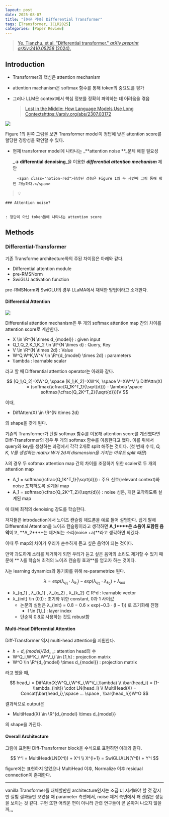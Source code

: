 ```yaml
---
layout: post
date: 2025-08-07
title: "[논문 리뷰] Differential Transformer"
tags: [Transformer, ICLR2025]
categories: [Paper Review]
---
```


> [Ye, Tianzhu, et al. "Differential transformer." ](https://arxiv.org/abs/2410.05258)[_arXiv preprint arXiv:2410.05258_](https://arxiv.org/abs/2410.05258)[ (2024).](https://arxiv.org/abs/2410.05258)



## Introduction

- Transformer의 핵심은 attention mechanism
- attention machanism은 softmax 함수를 통해 token의 중요도를 평가
- 그러나 LLM은 context에서 핵심 정보를 정확히 파악하는 데 어려움을 겪음

	> [Lost in the Middle: How Language Models Use Long Contextshttps://arxiv.org/abs/2307.03172](https://arxiv.org/abs/2307.03172)


![](https://prod-files-secure.s3.us-west-2.amazonaws.com/542b861c-36a8-4051-84e5-8804b6728dba/9083ea56-691a-4752-ae26-47f403431ac8/image.png?X-Amz-Algorithm=AWS4-HMAC-SHA256&X-Amz-Content-Sha256=UNSIGNED-PAYLOAD&X-Amz-Credential=ASIAZI2LB4666PI2KBDP%2F20250815%2Fus-west-2%2Fs3%2Faws4_request&X-Amz-Date=20250815T090917Z&X-Amz-Expires=3600&X-Amz-Security-Token=IQoJb3JpZ2luX2VjEBAaCXVzLXdlc3QtMiJHMEUCIBEtbrLbKanEPl4B%2FVVPTS7pfgpIv1oNEgcMe%2FhA89JvAiEA%2FCT70YxnTt3ZaPfxzXH43FrRdIhLgrP%2BJRmnABIOfZAq%2FwMIWRAAGgw2Mzc0MjMxODM4MDUiDE20DqgeDDB8XOaKJSrcAwMbSXMvB11LKWMZwso3BsLzSbvvsmemNDCU4nt8KOjwRj0%2FO6SUoQi7mKTfnHS1n4wwDiNq60ntZ5XBfxUAshG6w8chmQLAq4tBy2lJLV5m6OYEvGKlYp1zfNQ8f7%2BAmJ%2BFPs%2BPY5dcAjrtkSQqkvW%2F1mXroPhgJME9rFA6dEKHLJe%2Bs3yQqjqytPXOjtCrgvNUmCIQL3C%2FCZeT5AmOkT3Hrl4169htizk9MJ4BWI5Z2msktjAL6NMQL7k%2FuWe31QhwWqhBrDHhtiCg9E1EjMfJ5pvsBrus6N58ssfS2AkdxS%2FhoWVsywbz0DGMJ5WLwazNy%2Fz28uXfTcHC6QZlB6TOh10XDEl1dVHaQad%2F6y80MVwwnLRBxS0LdEq8sQbKeTzmVkob2yWRIbLiy7HGOuQneDLqH9zx4LN%2F2pWP31osYcLfFYtsrErVYIblHlyBx70TrzyGaujILqo%2BxVjaRkqDAoaVaM3m6LNtAtUwqAnrnmdYyt76kWcwY0Iks%2FnnTkS7464BVaMTDSykNOx1ep8r75n1mmV2boZUyir%2BbBP4BOOc2oBQi5KYeY43NotF%2BXkdLRGUz75TRbPpgqwXtqVSK2l%2FVMOtmBMRJGiTNJa8S7pAsfO1xpyAVJJyMILV%2B8QGOqUBmSVpO%2FfO6YYthqJFqGsurInZUe7UQYG7AonNR6C06YoCWnNOCMca1TBeOIkuASgz02uHD%2BFUIEuBSDC%2Bb%2B906DE%2FRjNv3eQRhWa4bJY%2BAyGsRvHJT0gh9e04ih1a8IPxW%2Fn%2BrPxdXFaS1nxxvW8BETW0aw8MLas1o9fxcWdpVgHA2wT26DiaWq8Pq4MnsAssI2Tv6cvnNuvE%2FFrp8DoCHEVpoGCg&X-Amz-Signature=8f88b70e4b3981da9b90b56b2ec26433ba38c9935c9a5bc4766b4d6d9517deb3&X-Amz-SignedHeaders=host&x-amz-checksum-mode=ENABLED&x-id=GetObject)


Figure 1의 왼쪽 그림을 보면 Transformer model이 정답에 낮은 attention score를 할당한 경향성을 확인할 수 있다.

- 현재 transformer model에 나타나는 _**attention noise **_문제 해결 필요성

	_**→ differential denoising**_을 이용한 _**differential attention mechanism**_ 제안


		<span class="notion-red">향상된 성능은 Figure 1의 두 세번째 그림 통해 확인 가능하다.</span>


> 💡 


	### Attention noise?


	: 정답이 아닌 token들에 나타나는 attention score



## Methods



### Differential-Transformer


기존 Transforme architecture와의 주된 차이점은 아래와 같다.

- Differential attention module
- pre-RMSNorm
- SwiGLU activation function

pre-RMSNorm과 SwiGLU의 경우 LLaMA에서 채택한 방법이라고 소개한다.



#### Differential Attention


![](https://prod-files-secure.s3.us-west-2.amazonaws.com/542b861c-36a8-4051-84e5-8804b6728dba/116d70b2-1963-4810-9167-f4c7d8a06e8f/image.png?X-Amz-Algorithm=AWS4-HMAC-SHA256&X-Amz-Content-Sha256=UNSIGNED-PAYLOAD&X-Amz-Credential=ASIAZI2LB4666PI2KBDP%2F20250815%2Fus-west-2%2Fs3%2Faws4_request&X-Amz-Date=20250815T090917Z&X-Amz-Expires=3600&X-Amz-Security-Token=IQoJb3JpZ2luX2VjEBAaCXVzLXdlc3QtMiJHMEUCIBEtbrLbKanEPl4B%2FVVPTS7pfgpIv1oNEgcMe%2FhA89JvAiEA%2FCT70YxnTt3ZaPfxzXH43FrRdIhLgrP%2BJRmnABIOfZAq%2FwMIWRAAGgw2Mzc0MjMxODM4MDUiDE20DqgeDDB8XOaKJSrcAwMbSXMvB11LKWMZwso3BsLzSbvvsmemNDCU4nt8KOjwRj0%2FO6SUoQi7mKTfnHS1n4wwDiNq60ntZ5XBfxUAshG6w8chmQLAq4tBy2lJLV5m6OYEvGKlYp1zfNQ8f7%2BAmJ%2BFPs%2BPY5dcAjrtkSQqkvW%2F1mXroPhgJME9rFA6dEKHLJe%2Bs3yQqjqytPXOjtCrgvNUmCIQL3C%2FCZeT5AmOkT3Hrl4169htizk9MJ4BWI5Z2msktjAL6NMQL7k%2FuWe31QhwWqhBrDHhtiCg9E1EjMfJ5pvsBrus6N58ssfS2AkdxS%2FhoWVsywbz0DGMJ5WLwazNy%2Fz28uXfTcHC6QZlB6TOh10XDEl1dVHaQad%2F6y80MVwwnLRBxS0LdEq8sQbKeTzmVkob2yWRIbLiy7HGOuQneDLqH9zx4LN%2F2pWP31osYcLfFYtsrErVYIblHlyBx70TrzyGaujILqo%2BxVjaRkqDAoaVaM3m6LNtAtUwqAnrnmdYyt76kWcwY0Iks%2FnnTkS7464BVaMTDSykNOx1ep8r75n1mmV2boZUyir%2BbBP4BOOc2oBQi5KYeY43NotF%2BXkdLRGUz75TRbPpgqwXtqVSK2l%2FVMOtmBMRJGiTNJa8S7pAsfO1xpyAVJJyMILV%2B8QGOqUBmSVpO%2FfO6YYthqJFqGsurInZUe7UQYG7AonNR6C06YoCWnNOCMca1TBeOIkuASgz02uHD%2BFUIEuBSDC%2Bb%2B906DE%2FRjNv3eQRhWa4bJY%2BAyGsRvHJT0gh9e04ih1a8IPxW%2Fn%2BrPxdXFaS1nxxvW8BETW0aw8MLas1o9fxcWdpVgHA2wT26DiaWq8Pq4MnsAssI2Tv6cvnNuvE%2FFrp8DoCHEVpoGCg&X-Amz-Signature=82a8d7024a3d72e49503f2dc6b3ec0ba092d84c99e5656b320c1861961f2f7c3&X-Amz-SignedHeaders=host&x-amz-checksum-mode=ENABLED&x-id=GetObject)


Differential attention mechanism은 두 개의 softmax attention map 간의 차이를 attention score로 계산한다.

- X \in \R^{N \times d\_{model}} : given input
- Q\_1,Q\_2,K\_1,K\_2 \in \R^{N \times d} : Query, Key
- V \in \R^{N \times 2d} : Value
- W^Q,W^K,W^V \in \R^{d\_{model} \times 2d} : parameters
- \lambda : learnable scalar

라고 할 때 Differential attention operator는 아래와 같다.


$$
[Q_1;Q_2]=XW^Q, \space [K_1;K_2]=XW^K, \space V=XW^V \\
DiffAttn(X) = (softmax(\cfrac{Q_1K^T_1}{\sqrt{d}}) - \lambda \space softmax(\cfrac{Q_2K^T_2}{\sqrt{d}}))V
$$


이때,

- DiffAtten(X) \in \R^{N \times 2d}

의 shape을 갖게 된다.


기존의 Transformer가 단일 softmax 함수를 이용해 attention score를 계산했다면 Diff-Transformer의 경우 두 개의 softmax 함수를 이용한다고 했다. 이를 위해서 query와 key를 생성하는 과정에서 각각 2개로 split 해주는 것이다. <span class="notion-red">(첫 번째 수식, </span><span class="notion-red">_Q, K, V를 생성하는 matrix W가 2d의 dismension을 가지는 이유도 split 때문_</span><span class="notion-red">)</span>


 λ의 경우 두 softmax attention map 간의 차이를 조정하기 위한 scaler로 두 개의 attention map

- A\_1 = softmax(\cfrac{Q\_1K^T\_1}{\sqrt{d}}) : 주요 신호(relevant context)와 noise 포착하도록 설계된 map
- A\_1 = softmax(\cfrac{Q\_2K^T\_2}{\sqrt{d}}) : noise 성분, 패턴 포착하도록 설계된 map 

에 대해 최적의 denoising 강도를 학습한다.


저자들은 introduction에서 노이즈 캔슬링 헤드폰을 예로 들어 설명한다. 쉽게 말해 Differential Attention을 노이즈 캔슬링이라고 생각하면 **A\_1****은 소음이 포함된 음악**이고, **A\_2****는 제거되는 소리(noise +a)**라고 생각하면 되겠다. 


이때 두 map의 차이가 우리가 순수하게 듣고 싶은 음악이 되는 것이다. 


만약 과도하게 소리를 제거하게 되면 우리가 듣고 싶은 음악의 소리도 제거할 수 있기 때문에 ** λ를 학습해 최적의 노이즈 캔슬링 효과**를 얻고자 하는 것이다.


λ는 learning dynamics와 동기화를 위해 re-parametrize 된다.


$$
\lambda = exp(\lambda_{q_1} \cdot \lambda_{k_1}) - exp(\lambda_{q_2} \cdot \lambda_{k_2}) + \lambda_{init}
$$

- λ\_{q\_1} , λ\_{k\_1} , λ\_{q\_2} , λ\_{k\_2} ∈ R^d : learnable vector
- λ\_{init} \in (0,1) : 초기화 위한 constant, 0과 1 사이값
	- 논문의 실험은 λ\_{init} = 0.8 − 0.6 × exp(−0.3 · (l − 1)) 로 초기화해 진행
		- l \in [1,L] : layer index
	- 단순히 0.8로 사용하는 것도 robust함


#### **Multi-Head Differential Attention**


Diff-Transformer 역시 multi-head attention을 지원한다.

- _h = d\_{model}/2d__ _: attention head의 수
- W^Q\_i,W^K\_i,W^V\_i,i \in [1,h] : projection matrix
- W^O \in \R^{d\_{model} \times d\_{model}} : projection matrix

라고 했을 때,


$$
head_i = DiffAttn(X;W^Q_i,W^K_i,W^V_i,\lambda) \\
\bar{head_i} = (1-\lambda_{init}) \cdot LN(head_i) \\
MultiHead(X) = Concat(\bar{head_i},\space ... \space , \bar{head_h})W^O
$$


결과적으로 output은

- MultiHead(X) \in \R^{d\_{model} \times d\_{model}}

의 shape을 가진다.



#### Overall Architecture


그림에 표현된 Diff-Transformer block을 수식으로 표현하면 아래와 같다.


$$
Y^l = MultiHead(LN(X^l)) + X^l \\
X^{l+1} = SwiGLU(LN(Y^l)) + Y^l
$$


figure에는 표현하지 않았으나 MultiHead 이후, Normalize 이후 residual connection이 존재한다.


---


vanilla Transformer를 대체할만한 architecture인지는 조금 더 지켜봐야 할 것 같지만 실험 결과들만 보았을 때 parameter 측면에서, noise 제거 측면에서 꽤 괜찮은 성능을 보이는 것 같다. 구현 또한 어려운 편이 아니라 관련 연구들이 곧 쏟아져 나오지 않을까,,,

